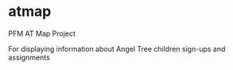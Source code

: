# atmap
PFM AT Map Project

For displaying information about Angel Tree children sign-ups and assignments

